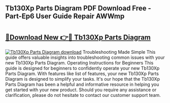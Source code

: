 ## Tb130Xp Parts Diagram PDF Download Free - Part-Ep6 User Guide Repair AWWmp

# <h2><a href="http://dfilwj.blite.top/?on=Tb130Xp+Parts+Diagram">🔗Download New 👉🔴 Tb130Xp Parts Diagram</a></h2>

[![Tb130Xp Parts Diagram download](https://i.imgur.com/lujVjoI.png)](http://dfilwj.blite.top/?on=Tb130Xp+Parts+Diagram)
Troubleshooting Made Simple This guide offers valuable insights into troubleshooting common issues with your new Tb130Xp Parts Diagram. Operating Instructions for Beginners This guide is designed for beginners to confidently operate your new Tb130Xp Parts Diagram. With features like list of features, your new Tb130Xp Parts Diagram is designed to simplify your tasks. It's our hope that the Tb130Xp Parts Diagram has been a helpful and informative resource in helping you get started with your new product. Should you require any assistance or clarification, please do not hesitate to contact our customer support team.
